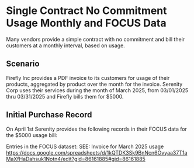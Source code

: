 # Single Contract No Commitment Usage Monthly and FOCUS Data
Many vendors provide a simple contract with no commitment and bill their customers at a monthly interval, based on usage.

## Scenario
Firefly Inc provides a PDF invoice to its customers for usage of their products, aggregated by product over the month for the invoice. Serenity Corp uses their services during the month of March 2025, from 03/01/2025 thru 03/31/2025 and Firefly bills them for $5000.

## Initial Purchase Record
On April 1st Serenity provides the following records in their FOCUS data for the $5000 usage bill:

Entries in the FOCUS dataset:
SEE: Invoice for March 2025 usage https://docs.google.com/spreadsheets/d/1kQTDK3Sk9BnNcn6Ovyaa37T1aMaXfHaDahsuk1Notn4/edit?gid=86161885#gid=86161885



